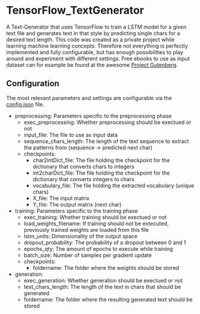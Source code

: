 # TensorFlow_TextGenerator
A Text-Generator that uses TensorFlow to train a LSTM model for a given text file and generates text in that style by predicting single chars for a desired text length.
This code was created as a private project while learning machine learning concepts. Therefore not everything is perfectly implemented and fully configurable, but has enough possibilities to play around and experiment with different settings. 
Free ebooks to use as input dataset can for example be found at the awesome [Project Gutenberg](https://www.gutenberg.org/).

## Configuration
The most relevant parameters and settings are configurable via the [config.json](config.json) file.
* preprocessing: Parameters specific to the preprocessing phase
  * exec_preprocessing: Whether preprocessing should be exectued or not
  * input_file: The file to use as input data
  * sequence_chars_length: The length of the text sequence to extract the patterns from (sequence -> predicted next char)
  * checkpoints:
    * char2intDict_file: The file holding the checkpoint for the dictionary that converts chars to integers
    * int2charDict_file: The file holding the checkpoint for the dictionary that converts integers to chars
    * vocabulary_file: The file holding the extracted vocabulary (unique chars)
    * X_file: The input matrix
    * Y_file: The output matrix (next char)
* training: Parameters specific to the training phase
  * exec_training: Whether training should be exectued or not
  * load_weights_filename: If training should not be extecuted, previously trained weights are loaded from this file
  * lstm_units: Dimensionality of the output space
  * dropout_probability: The probability of a dropout between 0 and 1
  * epochs_qty: The amount of epochs to execute while training
  * batch_size: Number of samples per gradient update
  * checkpoints:
    * foldername: The folder where the weights should be stored
* generation:
  * exec_generation: Whether generation should be exectued or not
  * text_chars_length: The length of the text in chars that should be generated
  * foldername: The folder where the resulting generated text should be stored
